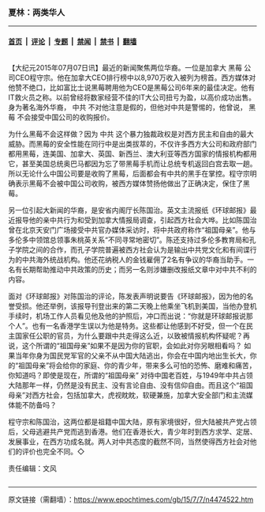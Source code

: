 ### 夏林：两类华人

---

#### [首页](../../../..?n4474522) &nbsp;|&nbsp; [评论](../../../../../epoch-comment?n4474522) &nbsp;|&nbsp; [专题](../../../../../epoch-special?n4474522) &nbsp;|&nbsp; [禁闻](../../../../../epoch-news?n4474522) &nbsp;|&nbsp; [禁书](../../../../../books?n4474522) &nbsp;|&nbsp; [翻墙](https://github.com/gfw-breaker/nogfw/blob/master/README.md?n4474522)


<div class="column" id="artbody" itemprop="articleBody">
 <!-- article content begin -->
 <p>
  【大纪元2015年07月07日讯】最近的新闻聚焦两位华裔。一位是加拿大
  <ok href="https://www.epochtimes.com/gb/tag/%E9%BB%91%E8%8E%93.html">
   黑莓
  </ok>
  公司CEO程守宗。他在加拿大CEO排行榜中以8,970万收入被列为榜首。西方媒体对他赞不绝口，比如富比士说黑莓聘用他为CEO是黑莓公司6年来的最佳决定。他有IT救火员之称。以前曾经将数家经营不佳的IT大公司扭亏为盈，以高价成功出售。身为著名海外华裔，
  <ok href="https://www.epochtimes.com/gb/tag/%E4%B8%AD%E5%85%B1.html">
   中共
  </ok>
  不对他注意是假的，但他对中共是警惕的，他曾说，
  <ok href="https://www.epochtimes.com/gb/tag/%E9%BB%91%E8%8E%93.html">
   黑莓
  </ok>
  不会接受中国公司的收购报价。
 </p>
 <p>
  为什么黑莓不会这样做？因为
  <ok href="https://www.epochtimes.com/gb/tag/%E4%B8%AD%E5%85%B1.html">
   中共
  </ok>
  这个暴力独裁政权是对西方民主和自由的最大威胁。而黑莓的安全性能在同行中是出类拔萃的，不仅许多西方大公司和政府部门都用黑莓，连美国、加拿大、英国、新西兰、澳大利亚等西方国家的情报机构都用它，甚至美国总统奥巴马都因为忘了带黑莓手机而让总统专机返回白宫去取一趟。所以无论什么中国公司要是收购了黑莓，后面都会有中共的黑手在掌控。程守宗明确表示黑莓不会被中国公司收购，被西方媒体赞扬他做出了正确决定，保住了黑莓。
 </p>
 <p>
  另一位引起大新闻的华裔，是安省内阁厅长陈国治。英文主流报纸《环球邮报》最近报导他的亲中共行为和受到加拿大情报局调查，引起西方社会大哗。比如陈国治曾在北京天安门广场接受中共官办媒体采访时，将中共政府称作“祖国母亲”。他与多伦多中领馆总领事朱桃英关系“不同寻常地密切”。陈还支持过多伦多教育局和孔子学院之间的合作，而孔子学院普遍被西方社会认为是输出中共党文化和有间谍行为的中共海外统战机构。他还花纳税人的金钱雇佣了2名有争议的华裔当助手。一名有长期帮助推动中共政策的历史；而另一名则涉嫌删改报纸文章中对中共不利的内容。
 </p>
 <p>
  面对《环球邮报》对陈国治的评论，陈发表声明说要告《环球邮报》，因为他的名誉受损。他还举例，该报导刊登出来的第二天晚上他乘坐飞机到美国，当他办登机手续时，机场工作人员看见他及他的护照后，冲口而出说：“你就是环球邮报说那个人”。也有一名香港学生误以为他是特务。这些都让他感到不好受，但一个在民主国家任公职的官员，为什么要跟中共走得这么近，以致被情报机构怀疑呢？再说，这个所谓的“祖国母亲”如果不是因为你的官职，会如此对你另眼相看吗？ 如果当年你身为国民党军官的父亲不从中国大陆逃出，你会在中国内地出生长大，你的“祖国母亲”将会给你的家庭、你的青少年，带来多么可怕的恐怖、磨难和痛苦，你知道吗？即使是现在，所谓的“祖国母亲” 对待中国老百姓，与1949年中共占领大陆那年一样，仍然是没有民主、没有言论自由、没有信仰自由。而且这个“祖国母亲”对西方社会，包括加拿大，虎视眈眈，软硬兼施，加拿大安全部门和主流媒体能不防备吗？
 </p>
 <p>
  程守宗和陈国治，这两位都是祖籍中国大陆，原有家境很好，但大陆被共产党占领后，父母逃避共产党而逃到香港。他们在香港长大，青少年时到西方求学、定居、发展事业，在西方功成名就。两人对中共态度的截然不同，当然使得西方社会对他们的评价也完全不同。◇
 </p>
 <p>
  责任编辑：文风
 </p>
 <!-- article content end -->
</div>


---

原文链接（需翻墙）：https://www.epochtimes.com/gb/15/7/7/n4474522.htm